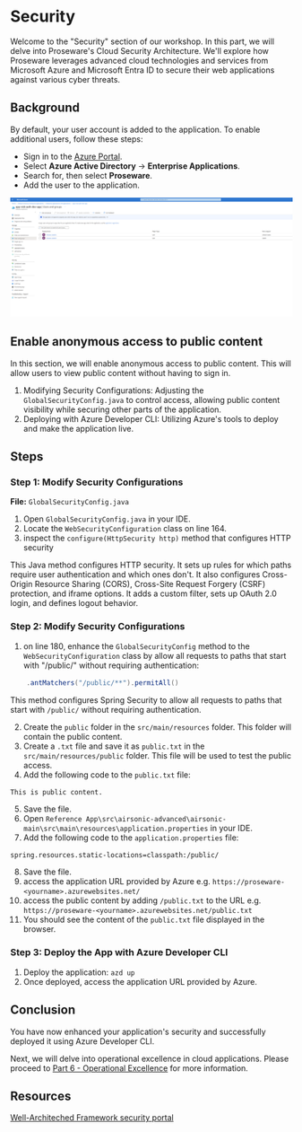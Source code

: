 # Security

Welcome to the "Security" section of our workshop. In this part, we will delve into Proseware's Cloud Security Architecture. We'll explore how Proseware leverages advanced cloud technologies and services from Microsoft Azure and Microsoft Entra ID to secure their web applications against various cyber threats.

## Background
By default, your user account is added to the application. To enable additional users, follow these steps:

- Sign in to the [Azure Portal](https://portal.azure.com).
- Select **Azure Active Directory** -> **Enterprise Applications**.
- Search for, then select **Proseware**.
- Add the user to the application.

![Proseware's Azure Active Directory enterprise applications](./images/AAD-Enterprise-Application.png)

## Enable anonymous access to public content

In this section, we will enable anonymous access to public content.  This will allow users to view public content without having to sign in.

1. Modifying Security Configurations: Adjusting the `GlobalSecurityConfig.java` to control access, allowing public content visibility while securing other parts of the application.
2. Deploying with Azure Developer CLI: Utilizing Azure's tools to deploy and make the application live.

## Steps

### Step 1: Modify Security Configurations
**File:** `GlobalSecurityConfig.java`
1. Open `GlobalSecurityConfig.java` in your IDE.
2. Locate the `WebSecurityConfiguration` class on line 164.
3. inspect the `configure(HttpSecurity http)` method that configures HTTP security

This Java method configures HTTP security. It sets up rules for which paths require user authentication and which ones don't. It also configures Cross-Origin Resource Sharing (CORS), Cross-Site Request Forgery (CSRF) protection, and iframe options. It adds a custom filter, sets up OAuth 2.0 login, and defines logout behavior.

### Step 2: Modify Security Configurations
1. on line 180, enhance the `GlobalSecurityConfig` method to the `WebSecurityConfiguration` class by allow all requests to paths that start with "/public/" without requiring authentication:

```java
    .antMatchers("/public/**").permitAll() 
```

This method configures Spring Security to allow all requests to paths that start with `/public/` without requiring authentication.

2. Create the `public` folder in the `src/main/resources` folder. This folder will contain the public content.
3. Create a `.txt` file and save it as `public.txt` in the `src/main/resources/public` folder. This file will be used to test the public access.
4. Add the following code to the `public.txt` file:

```txt
This is public content.
```
5. Save the file.
6. Open `Reference App\src\airsonic-advanced\airsonic-main\src\main\resources\application.properties` in your IDE.
7. Add the following code to the `application.properties` file:

```properties
spring.resources.static-locations=classpath:/public/
```
8. Save the file.
9. access the application URL provided by Azure e.g. `https://proseware-<yourname>.azurewebsites.net/`
10. access the public content by adding `/public.txt` to the URL e.g. `https://proseware-<yourname>.azurewebsites.net/public.txt`
11. You should see the content of the `public.txt` file displayed in the browser.

### Step 3: Deploy the App with Azure Developer CLI
1. Deploy the application: `azd up`
2. Once deployed, access the application URL provided by Azure.

## Conclusion
You have now enhanced your application's security and successfully deployed it using Azure Developer CLI.

Next, we will delve into operational excellence in cloud applications. Please proceed to [Part 6 - Operational Excellence](../Part6-Operational-Excellence/README.md) for more information.

## Resources
[Well-Architeched Framework security portal](https://learn.microsoft.com/en-us/azure/well-architected/security)